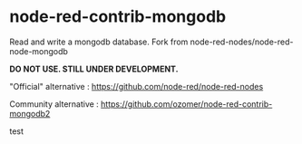 # node-red-contrib-mongodb
Read and write a mongodb database. Fork from node-red-nodes/node-red-node-mongodb

**DO NOT USE. STILL UNDER DEVELOPMENT.**

"Official" alternative : https://github.com/node-red/node-red-nodes

Community alternative : https://github.com/ozomer/node-red-contrib-mongodb2

test